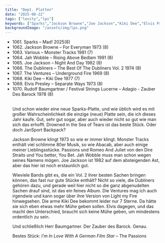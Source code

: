 ```yaml
---
title: "Dept. Platten"
date: "2025-08-22"
tags: ["levity","lps"]
keywords: ["Sparks","Jackson Browne","Joe Jackson","Kiki Dee","Elvis Presley","Rudolf Baumgartne"]
backgroundImage: "/assets/img/lps.png"
---
```


<ul class="no-bullets">
<li>1061. Sparks – Mad! 2025(8)</li>
<li>1062. Jackson Browne – For Everyman 1973 (8)</li>
<li>1063. Various – Monster Tracks 1981 (7)</li>
<li>1064. Jah Wobble – Rising Above Bedlam 1991 (8)</li>
<li>1065. Joe Jackson – Night And Day 1982 (8)</li>
<li>1066. The Dubliners – The Best Of The Dubliners Vol. 2  1974 (8)</li>
<li>1067. The Ventures – Underground Fire 1969 (8)</li>
<li>1068. Kiki Dee – Kiki Dee 1977 (7)</li>
<li>1069. Elvis Presley – Separate Ways 1973 (8)</li>
<li>1070. Rudolf Baumgartner / Festival Strings Lucerne – Adagio - Zauber Des Barock 1978 (8)</li
</ul>
</br>

Und schon wieder eine neue Sparks-Platte, und wie üblich wird es mit großer Wahrscheinlichkeit die einzige (neue) Platte sein, die ich dieses Jahr kaufe. Gut, sehr gut sogar, aber auch wieder nicht so gut wie man sich das erhofft. Drowned in the Sea of Tears ist das beste Stück. Oder doch JanSport Backpack?

Jackson Browne klingt 1973 so wie er immer klingt. Monster Tracks enthält viel schlimme 80er Musik, so wie Abacab, aber auch einige meiner Lieblingsstücke. Passions und Romeo And Juliet von den Dire Straits und You better, You Bet. Jah Wobble muss man schon wegen seines Namens mögen. Joe Jackson ist 1982 auf dem absteigenden Ast, aber das hier ist noch erstaunlich gut.

Wieviele Bands gibt es, die ein Vol. 2 ihrer besten Sachen bringen können, das fast nur gute Stücke enthält? Nicht so viele, die Dubliners gehören dazu, und gerade weil hier nicht so die ganz abgenudelten Sachen drauf sind, ist das ein feines Album. Die Ventures mag ich auch irgendwie und kann sogar über ihre Version von Light my Fire hinwegsehen. Die arme Kiki Dee bekommt leider nur 7 Sterne. Da hätte sie sich eben etwas mehr Mühe geben sollen. Elvis dagegen, und das macht den Unterschied, braucht sich keine Mühe geben, um mindestens ordentlich zu sein. 

Und schließlich Herr Baumgartner. Der Zauber des Barock. Genau.

Bestes Stück: *I'm In Love With A German Film Star* – The Passions





